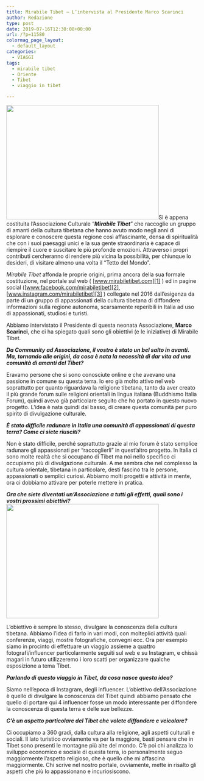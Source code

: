 ```yaml
---
title: Mirabile Tibet – L’intervista al Presidente Marco Scarinci
author: Redazione
type: post
date: 2019-07-16T12:30:08+00:00
url: /?p=11580
colormag_page_layout:
  - default_layout
categories:
  - VIAGGI
tags:
  - mirabile tibet
  - Oriente
  - Tibet
  - viaggio in tibet

---
```

<img decoding="async" loading="lazy" class="alignleft wp-image-11583" src="https://progressonline.it/wp-content/uploads/2019/07/TIBET_Foto-8-300x225.jpg" alt="" width="400" height="300" />Si è appena costituita l’Associazione Culturale “**_Mirabile Tibet_**” che raccoglie un gruppo di amanti della cultura tibetana che hanno avuto modo negli anni di esplorare e conoscere questa regione così affascinante, densa di spiritualità che con i suoi paesaggi unici e la sua gente straordinaria è capace di riempire il cuore e suscitare le più profonde emozioni. Attraverso i propri contributi cercheranno di rendere più vicina la possibilità, per chiunque lo desideri, di visitare almeno una volta il “Tetto del Mondo”.

_Mirabile Tibet_ affonda le proprie origini, prima ancora della sua formale costituzione, nel portale sul web ( [www.mirabiletibet.com][1] ) ed in pagine social ([www.facebook.com/mirabiletibet][2], [www.instagram.com/mirabiletibet][3] ) collegate nel 2016 dall’esigenza da parte di un gruppo di appassionati della cultura tibetana di diffondere informazioni sulla regione autonoma, scarsamente reperibili in Italia ad uso di appassionati, studiosi e turisti.

Abbiamo intervistato il Presidente di questa neonata Associazione, **Marco Scarinci**, che ci ha spiegato quali sono gli obiettivi (e le iniziative) di Mirabile Tibet.

**_Da Community ad Associazione, il vostro è stato un bel salto in avanti. Ma, tornando alle origini, da cosa è nata la necessità di dar vita ad una comunità di amanti del Tibet?_**

Eravamo persone che si sono conosciute online e che avevano una passione in comune su questa terra. Io ero già molto attivo nel web soprattutto per quanto riguardava la religione tibetana, tanto da aver creato il più grande forum sulle religioni orientali in lingua italiana (Buddhismo Italia Forum), quindi avevo già particolare seguito che ho portato in questo nuovo progetto. L’idea è nata quindi dal basso, di creare questa comunità per puro spirito di divulgazione culturale.

**_È stato difficile radunare in Italia una comunità di appassionati di questa terra? Come ci siete riusciti?_**

Non è stato difficile, perché soprattutto grazie al mio forum è stato semplice radunare gli appassionati per “raccoglierli” in quest’altro progetto. In Italia ci sono molte realtà che si occupano di Tibet ma noi nello specifico ci occupiamo più di divulgazione culturale. A me sembra che nel complesso la cultura orientale, tibetana in particolare, desti fascino tra le persone, appassionati o semplici curiosi. Abbiamo molti progetti e attività in mente, ora ci dobbiamo attivare per poterle mettere in pratica.

**_Ora che siete diventati un’Associazione a tutti gli effetti, quali sono i vostri prossimi obiettivi?<img decoding="async" loading="lazy" class="alignright wp-image-11582" src="https://progressonline.it/wp-content/uploads/2019/07/TIBET_Foto-16-300x225.jpg" alt="" width="400" height="300" />_**

L’obiettivo è sempre lo stesso, divulgare la conoscenza della cultura tibetana. Abbiamo l’idea di farlo in vari modi, con molteplici attività quali conferenze, viaggi, mostre fotografiche, convegni ecc. Ora per esempio siamo in procinto di effettuare un viaggio assieme a quattro fotografi/influencer particolarmente seguiti sul web e su Instagram, e chissà magari in futuro utilizzeremo i loro scatti per organizzare qualche esposizione a tema Tibet.

**_Parlando di questo viaggio in Tibet, da cosa nasce questa idea?_**

Siamo nell’epoca di Instagram, degli influencer. L’obiettivo dell’Associazione è quello di divulgare la conoscenza del Tibet quindi abbiamo pensato che quello di portare qui 4 influencer fosse un modo interessante per diffondere la conoscenza di questa terra e delle sue bellezze.

**_C’è un aspetto particolare del Tibet che volete diffondere e veicolare?_**

Ci occupiamo a 360 gradi, dalla cultura alla religione, agli aspetti culturali e sociali. Il lato turistico ovviamente va per la maggiore, basti pensare che in Tibet sono presenti le montagne più alte del mondo. C’è poi chi analizza lo sviluppo economico e sociale di questa terra, io personalmente seguo maggiormente l’aspetto religioso, che è quello che mi affascina maggiormente. Chi scrive nel nostro portale, ovviamente, mette in risalto gli aspetti che più lo appassionano e incuriosiscono.

 [1]: https://www.mirabiletibet.com
 [2]: https://www.facebook.com/mirabiletibet
 [3]: https://www.instagram.com/mirabiletibet